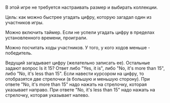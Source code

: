 В этой игре не требуется настраивать размер и выбирать коллекции.

Цель: как можно быстрее угадать цифру, которую загадал один из участников игры.

Можно включить таймер. Если не успели угадать цифру в пределах установленного времени, проиграли.

Можно посчитать ходы участников. У того, у кого ходов меньше - победитель.

Ведущий загадывает цифру (желательно записать ее). Остальные задают вопрос Is it 15? Ответ либо "Yes, it is", либо "No, it's more than 15", либо "No, it's less than 15". Если навести курсором на цифру, то отобразятся две стрелочки (в большую и меньшую сторону). При ответе "No, it's more than 15" надо нажать на стрелочку, которая указывает направо. При ответе "No, it's less than 15" надо нажать на стрелочку, которая указывает налево.
